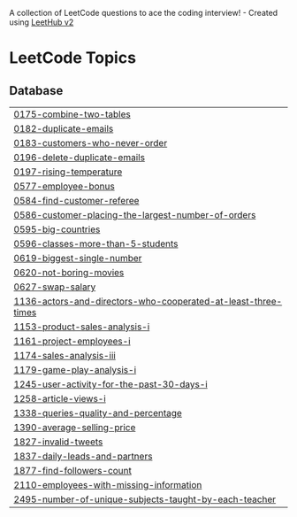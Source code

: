 A collection of LeetCode questions to ace the coding interview! - Created using [LeetHub v2](https://github.com/arunbhardwaj/LeetHub-2.0)
<!---LeetCode Topics Start-->
# LeetCode Topics
## Database
|  |
| ------- |
| [0175-combine-two-tables](https://github.com/Atharvugale95/leetcode/tree/master/0175-combine-two-tables) |
| [0182-duplicate-emails](https://github.com/Atharvugale95/leetcode/tree/master/0182-duplicate-emails) |
| [0183-customers-who-never-order](https://github.com/Atharvugale95/leetcode/tree/master/0183-customers-who-never-order) |
| [0196-delete-duplicate-emails](https://github.com/Atharvugale95/leetcode/tree/master/0196-delete-duplicate-emails) |
| [0197-rising-temperature](https://github.com/Atharvugale95/leetcode/tree/master/0197-rising-temperature) |
| [0577-employee-bonus](https://github.com/Atharvugale95/leetcode/tree/master/0577-employee-bonus) |
| [0584-find-customer-referee](https://github.com/Atharvugale95/leetcode/tree/master/0584-find-customer-referee) |
| [0586-customer-placing-the-largest-number-of-orders](https://github.com/Atharvugale95/leetcode/tree/master/0586-customer-placing-the-largest-number-of-orders) |
| [0595-big-countries](https://github.com/Atharvugale95/leetcode/tree/master/0595-big-countries) |
| [0596-classes-more-than-5-students](https://github.com/Atharvugale95/leetcode/tree/master/0596-classes-more-than-5-students) |
| [0619-biggest-single-number](https://github.com/Atharvugale95/leetcode/tree/master/0619-biggest-single-number) |
| [0620-not-boring-movies](https://github.com/Atharvugale95/leetcode/tree/master/0620-not-boring-movies) |
| [0627-swap-salary](https://github.com/Atharvugale95/leetcode/tree/master/0627-swap-salary) |
| [1136-actors-and-directors-who-cooperated-at-least-three-times](https://github.com/Atharvugale95/leetcode/tree/master/1136-actors-and-directors-who-cooperated-at-least-three-times) |
| [1153-product-sales-analysis-i](https://github.com/Atharvugale95/leetcode/tree/master/1153-product-sales-analysis-i) |
| [1161-project-employees-i](https://github.com/Atharvugale95/leetcode/tree/master/1161-project-employees-i) |
| [1174-sales-analysis-iii](https://github.com/Atharvugale95/leetcode/tree/master/1174-sales-analysis-iii) |
| [1179-game-play-analysis-i](https://github.com/Atharvugale95/leetcode/tree/master/1179-game-play-analysis-i) |
| [1245-user-activity-for-the-past-30-days-i](https://github.com/Atharvugale95/leetcode/tree/master/1245-user-activity-for-the-past-30-days-i) |
| [1258-article-views-i](https://github.com/Atharvugale95/leetcode/tree/master/1258-article-views-i) |
| [1338-queries-quality-and-percentage](https://github.com/Atharvugale95/leetcode/tree/master/1338-queries-quality-and-percentage) |
| [1390-average-selling-price](https://github.com/Atharvugale95/leetcode/tree/master/1390-average-selling-price) |
| [1827-invalid-tweets](https://github.com/Atharvugale95/leetcode/tree/master/1827-invalid-tweets) |
| [1837-daily-leads-and-partners](https://github.com/Atharvugale95/leetcode/tree/master/1837-daily-leads-and-partners) |
| [1877-find-followers-count](https://github.com/Atharvugale95/leetcode/tree/master/1877-find-followers-count) |
| [2110-employees-with-missing-information](https://github.com/Atharvugale95/leetcode/tree/master/2110-employees-with-missing-information) |
| [2495-number-of-unique-subjects-taught-by-each-teacher](https://github.com/Atharvugale95/leetcode/tree/master/2495-number-of-unique-subjects-taught-by-each-teacher) |
<!---LeetCode Topics End-->